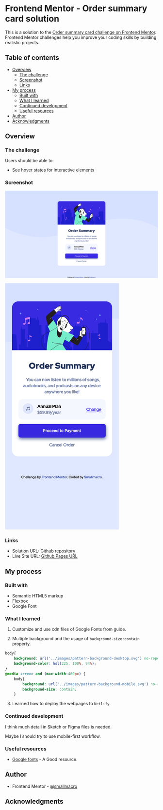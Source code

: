 # Frontend Mentor - Order summary card solution

This is a solution to the [Order summary card challenge on Frontend Mentor](https://www.frontendmentor.io/challenges/order-summary-component-QlPmajDUj). Frontend Mentor challenges help you improve your coding skills by building realistic projects. 

## Table of contents

- [Overview](#overview)
  - [The challenge](#the-challenge)
  - [Screenshot](#screenshot)
  - [Links](#links)
- [My process](#my-process)
  - [Built with](#built-with)
  - [What I learned](#what-i-learned)
  - [Continued development](#continued-development)
  - [Useful resources](#useful-resources)
- [Author](#author)
- [Acknowledgments](#acknowledgments)



## Overview

### The challenge

Users should be able to:

- See hover states for interactive elements

### Screenshot

![Desktop screenshot](./screenshot.jpg)

![Mobile screenshot](./screenshot1.jpg)

### Links

- Solution URL: [Github repository](https://github.com/smallmacro/smallmacro.github.io/tree/main/challenge1)
- Live Site URL: [Github Pages URL](https://github.com/smallmacro/smallmacro.github.io/tree/main/challenge1)

## My process

### Built with

- Semantic HTML5 markup
- Flexbox
- Google Font


### What I learned

1. Customize and use cdn files of Google Fonts from guide.

2. Multiple background and the usage of `background-size:contain` property.


```css
body{
    background: url('../images/pattern-background-desktop.svg') no-repeat;
    background-color: hsl(225, 100%, 94%);
}
@media screen and (max-width:480px) {
    body{
        background: url('../images/pattern-background-mobile.svg') no-repeat;
        background-size: contain;
    }
```
3. Learned how to deploy the webpages to `Netlify`.

### Continued development

I think much detail in Sketch or Figma files is needed. 

Maybe I should try to use mobile-first workflow. 

### Useful resources

- [Google fonts](https://fonts.google.com/) - A Good resource.

## Author


- Frontend Mentor - [@smallmacro](https://www.frontendmentor.io/profile/smallmacro)

## Acknowledgments
